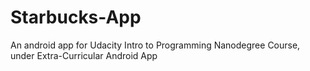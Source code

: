 # Starbucks-App
An android app for Udacity Intro to Programming Nanodegree Course, under Extra-Curricular Android App
